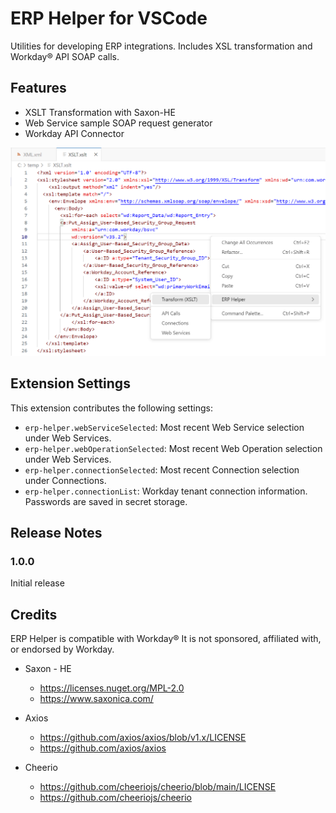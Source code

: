 # ERP Helper for VSCode

 Utilities for developing ERP integrations. Includes XSL transformation and Workday® API SOAP calls. 

## Features

* XSLT Transformation with Saxon-HE
* Web Service sample SOAP request generator
* Workday API Connector


![Transform (XSLT)](images/erp-helper-screenshot-1.png)


## Extension Settings

This extension contributes the following settings:

* `erp-helper.webServiceSelected`: Most recent Web Service selection under Web Services.
* `erp-helper.webOperationSelected`: Most recent Web Operation selection under Web Services.
* `erp-helper.connectionSelected`: Most recent Connection selection under Connections.
* `erp-helper.connectionList`: Workday tenant connection information.  Passwords are saved in secret storage.


## Release Notes

### 1.0.0

Initial release

## Credits

ERP Helper is compatible with Workday®
It is not sponsored, affiliated with, or endorsed by Workday.

- Saxon - HE
  - https://licenses.nuget.org/MPL-2.0
  - https://www.saxonica.com/

- Axios
  - https://github.com/axios/axios/blob/v1.x/LICENSE
  - https://github.com/axios/axios

- Cheerio
  - https://github.com/cheeriojs/cheerio/blob/main/LICENSE
  - https://github.com/cheeriojs/cheerio
